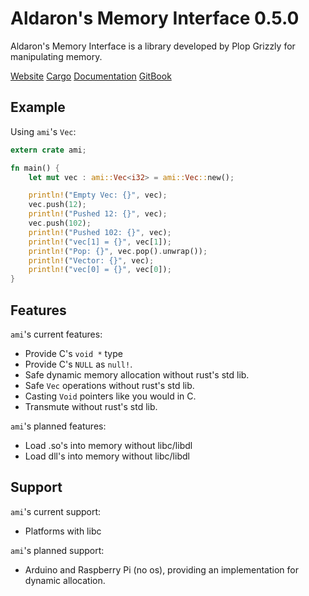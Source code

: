 # Aldaron's Memory Interface 0.5.0
Aldaron's Memory Interface is a library developed by Plop Grizzly for
manipulating memory.

[Website](http://plopgrizzly.com/ami)
[Cargo](https://crates.io/crates/ami)
[Documentation](https://docs.rs/ami)
[GitBook](https://plopgrizzly.gitbooks.io/ami)

## Example
Using `ami`'s `Vec`:

```rust
extern crate ami;

fn main() {
	let mut vec : ami::Vec<i32> = ami::Vec::new();

	println!("Empty Vec: {}", vec);
	vec.push(12);
	println!("Pushed 12: {}", vec);
	vec.push(102);
	println!("Pushed 102: {}", vec);
	println!("vec[1] = {}", vec[1]);
	println!("Pop: {}", vec.pop().unwrap());
	println!("Vector: {}", vec);
	println!("vec[0] = {}", vec[0]);
}
```

## Features
`ami`'s current features:
* Provide C's `void *` type
* Provide C's `NULL` as `null!`.
* Safe dynamic memory allocation without rust's std lib.
* Safe `Vec` operations without rust's std lib.
* Casting `Void` pointers like you would in C.
* Transmute without rust's std lib.

`ami`'s planned features:
* Load .so's into memory without libc/libdl
* Load dll's into memory without libc/libdl

## Support
`ami`'s current support:
* Platforms with libc

`ami`'s planned support:
* Arduino and Raspberry Pi (no os), providing an implementation for dynamic
allocation.
